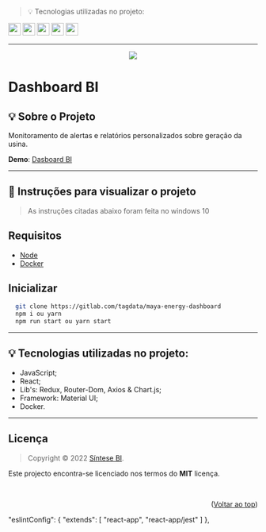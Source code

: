 > 💡 Tecnologias utilizadas no projeto: 

<img src="https://img.shields.io/badge/JavaScript-20232A?style=for-the-badge&logo=javascript&logoColor=61DAFB" height="25"/>
<img src="https://img.shields.io/badge/React-20232A?style=for-the-badge&logo=react&logoColor=61DAFB" height="25"/>
<img src="https://img.shields.io/badge/Redux-20232A?style=for-the-badge&logo=redux&logoColor=61DAFB" height="25"/>
<img src="https://img.shields.io/badge/Material--UI-20232A?style=for-the-badge&logo=material-ui&logoColor=61DAFB" height="25"/>
<img src="https://img.shields.io/badge/Docker-20232A?style=for-the-badge&logo=docker&logoColor=61DAFB" height="25"/>

---

<div align="center">
  <a href="https://mayaenergy.com.br/">
    <img src="https://cdn.discordapp.com/attachments/1024073266131894272/1075568920381116466/Novo_video.gif">
  </a>
</div>

# **Dashboard BI**

## 💡 Sobre o Projeto

Monitoramento de alertas e relatórios personalizados sobre geração da usina.

**Demo**: [Dasboard BI]("")

---

## 💾 Instruções para visualizar o projeto   
> As instruções citadas abaixo foram feita no windows 10
 
## Requisitos
- [Node]("https://nodejs.org/en/download/")
- [Docker]("https://www.docker.com/products/docker-desktop/")

## Inicializar
```bash 
  git clone https://gitlab.com/tagdata/maya-energy-dashboard
  npm i ou yarn 
  npm run start ou yarn start
 ```

---

## 💡 Tecnologias utilizadas no projeto:
- JavaScript;
- React;
- Lib's: Redux, Router-Dom, Axios & Chart.js;
- Framework: Material UI;
- Docker.
---

## Licença
>Copyright © 2022 [Síntese BI](https://sintesebi.com.br/). 

Este projecto encontra-se licenciado nos termos do **MIT** licença.

<br />
<p align="right">(<a href="#readme-top">Voltar ao top</a>)</p>


"eslintConfig": {
    "extends": [
      "react-app",
      "react-app/jest"
    ]
  },